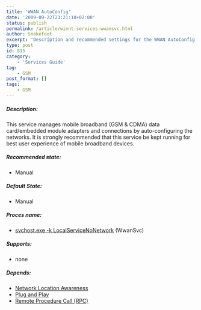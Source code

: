 ```yaml
---
title: 'WWAN AutoConfig'
date: '2009-09-22T23:21:10+02:00'
status: publish
permalink: /article/winnt-services-wwansvc.html
author: Snakefoot
excerpt: 'Description and recommended settings for the WWAN AutoConfig Service.'
type: post
id: 815
category:
    - 'Services Guide'
tag:
    - GSM
post_format: []
tags:
    - GSM
---
```

##### Description:

 This service manages mobile broadband (GSM &amp; CDMA) data card/embedded module adapters and connections by auto-configuring the networks. It is strongly recommended that this service be kept running for best user experience of mobile broadband devices. 
 
##### Recommended state:

- Manual

##### Default State:

- Manual

##### Proces name:

- [svchost.exe -k LocalServiceNoNetwork](/article/winnt-services-wrapper.html) (WwanSvc)

##### Supports:

- none

##### Depends:

- [Network Location Awareness](/article/winnt-services-nla.html)
- [Plug and Play](/article/winnt-services-plugplay.html)
- [Remote Procedure Call (RPC)](/article/winnt-services-rpcss.html)